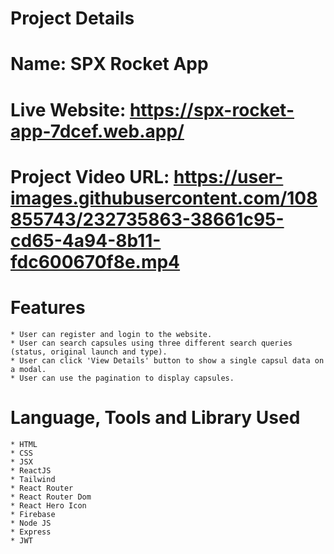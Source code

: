# Project Details

# Name: SPX Rocket App
# Live Website: https://spx-rocket-app-7dcef.web.app/
# Project Video URL: https://user-images.githubusercontent.com/108855743/232735863-38661c95-cd65-4a94-8b11-fdc600670f8e.mp4

# Features
    * User can register and login to the website.
    * User can search capsules using three different search queries (status, original launch and type).
    * User can click 'View Details' button to show a single capsul data on a modal. 
    * User can use the pagination to display capsules.

# Language, Tools and Library Used
    * HTML
    * CSS
    * JSX
    * ReactJS
    * Tailwind
    * React Router
    * React Router Dom
    * React Hero Icon
    * Firebase
    * Node JS
    * Express
    * JWT